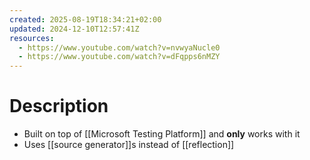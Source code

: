 ```yaml
---
created: 2025-08-19T18:34:21+02:00
updated: 2024-12-10T12:57:41Z
resources:
  - https://www.youtube.com/watch?v=nvwyaNucle0
  - https://www.youtube.com/watch?v=dFqpps6nMZY
---
```

# Description
- Built on top of [[Microsoft Testing Platform]] and **only** works with it
- Uses [[source generator]]s instead of [[reflection]]